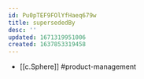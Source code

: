```yaml
---
id: Pu0pTEF9FOlYfHaeq679w
title: supersededBy
desc: ''
updated: 1671319951006
created: 1637853319458
---
```




- [[c.Sphere]] #product-management
